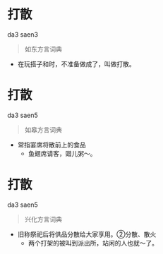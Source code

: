# 打散
da3 saen3
> 如东方言词典
- 在玩搭子和时，不准备做成了，叫做打散。

# 打散
da3 saen5
> 如皋方言词典
- 常指宴席将散前上的食品
  - 鱼翅席请客，䜺儿粥～。

# 打散
da3 saen5
> 兴化方言词典
- 旧称祭祀后将供品分散给大家享用。②分散、散火
  - 两个打架的被叫到派出所，站闲的人也就～了。
